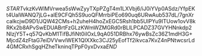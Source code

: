 $START$vkzKvWlMVrwea5sWwZyyTXpPZgT4m1LXVbj6/iJ0iYVp0ASdz/YfpEKt4UalWANQ7jLG+alE9CFQh5S9uoQFMrrbiPEo690uq6URwAub537dL/7gnXrcaIkcjwD9D1/JQW42CMs+h2uheH4hoZxEGC5Rsh1bb5UlPYu9ITUow1ovV8kRKx2b8APvSwEDUABrtFzGLzKWmWZMGRd0rBLlLPCADZ37GVYHNnkdp2NIzjY5T+q57QvKbM1TifBJfiNt0iIOxL9qA051DRBhx76ywBsZc36Z1mdH3G+MjcdZ4zFtaG7eiDVVwvlWEK1QIXXkc3CJ25yEofTf2ikvca7KvZ4nPNtwcsrLd4GMCRxhSgqHZheTkninqTPpF0yxDvxa$END$